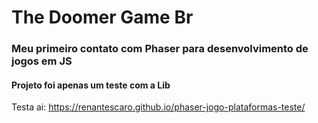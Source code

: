 # The Doomer Game Br

### Meu primeiro contato com Phaser para desenvolvimento de jogos em JS
#### Projeto foi apenas um teste com a Lib

Testa ai: https://renantescaro.github.io/phaser-jogo-plataformas-teste/
